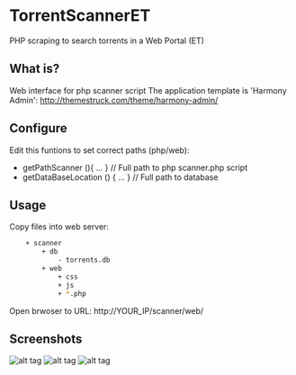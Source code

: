# TorrentScannerET
PHP scraping to search torrents in a Web Portal (ET)

## What is?
Web interface for php scanner script
The application template is 'Harmony Admin': http://themestruck.com/theme/harmony-admin/

## Configure
Edit this funtions to set correct paths (php/web):
 * getPathScanner (){ ... } // Full path to php scanner.php script
 * getDataBaseLocation () { ... } // Full path to database

## Usage
Copy files into web server:
```sh
	+ scanner
		+ db
			- torrents.db
		+ web
			+ css
			+ js
			+ *.php
```

Open brwoser to URL: http://YOUR_IP/scanner/web/


## Screenshots
![alt tag](https://github.com/ruboweb/TorrentScannerET/blob/master/web/screenshots/1.png)
![alt tag](https://github.com/ruboweb/TorrentScannerET/blob/master/web/screenshots/2.png)
![alt tag](https://github.com/ruboweb/TorrentScannerET/blob/master/web/screenshots/3.png)
